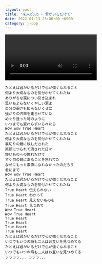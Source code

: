 ```yaml
---
layout: post
title: "米米club - 君がいるだけで"
date: 2022-01-13 23:00:00 +0900
category: j-pop
---
```


<div class="video-container">
    <video id="player" class="video-js vjs-default-skin vjs-big-play-centered" data-json="/public/json/j-pop/米米club - 君がいるだけで.json"></video>
</div>

```
たとえば君がいるだけで心が強くなれること
何より大切なものを気付かせてくれたね
ありがちな罠につい引き込まれ
思いもよらないくやしい涙よ
自分の弱さも知らないくせに
強がりの汽車を走らせていた
めぐり逢った時のように
いつまでも変わらずいられたら
Wow wow True Heart
たとえば君がいるだけで心が強くなれること
何より大切なものを気付かせてくれたね
裏切りの鏡に映しだされた
笑顔につられて流された日々
儚いものへの憧れだけで
すぐ目の前にあることを忘れてた
なぜにもっと素直になれなかったのだろう
君にまで
Wow wow True Heart
たとえば君がいるだけで心が強くなれること
何より大切なものを気付かせてくれたね
True Heart 伝えられない
True Heart わかって
True Heart 見えないものを
True Heart 見つめて
Wow True Heart
Wow True Heart
True Heart
True Heart
True Heart
True Heart
たとえば君がいるだけで心が強くなれること
いつでもいつの時も二人はお互いを見つめてる
たとえば君がいるだけで心が強くなれること
いつでもいつの時も二人はお互いを見つめてる
ララララ... ラララ...
```